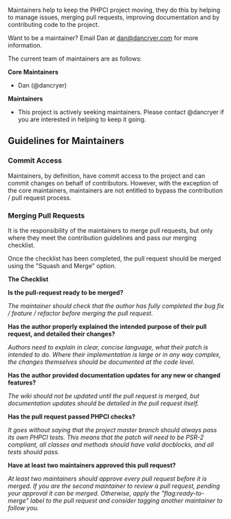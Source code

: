 Maintainers help to keep the PHPCI project moving, they do this by helping to manage issues, merging pull requests, improving documentation and by contributing code to the project. 

Want to be a maintainer? Email Dan at dan@dancryer.com for more information.

The current team of maintainers are as follows:

**Core Maintainers**

* Dan (@dancryer)

**Maintainers**

* This project is actively seeking maintainers. Please contact @dancryer if you are interested in helping to keep it going.

## Guidelines for Maintainers

### Commit Access

Maintainers, by definition, have commit access to the project and can commit changes on behalf of contributors. However, with the exception of the core maintainers, maintainers are not entitled to bypass the contribution / pull request process. 

### Merging Pull Requests

It is the responsibility of the maintainers to merge pull requests, but only where they meet the contribution guidelines and pass our merging checklist.

Once the checklist has been completed, the pull request should be merged using the "Squash and Merge" option.

**The Checklist**

**Is the pull-request ready to be merged?**

_The maintainer should check that the author has fully completed the bug fix / feature / refactor before merging the pull request._

**Has the author properly explained the intended purpose of their pull request, and detailed their changes?**

_Authors need to explain in clear, concise language, what their patch is intended to do. Where their implementation is large or in any way complex, the changes themselves should be documented at the code level._

**Has the author provided documentation updates for any new or changed features?**

_The wiki should not be updated until the pull request is merged, but documentation updates should be detailed in the pull request itself._

**Has the pull request passed PHPCI checks?**

_It goes without saying that the project master branch should always pass its own PHPCI tests. This means that the patch will need to be PSR-2 compliant, all classes and methods should have valid docblocks, and all tests should pass._

**Have at least two maintainers approved this pull request?**

_At least two maintainers should approve every pull request before it is merged. If you are the second maintainer to review a pull request, pending your approval it can be merged. Otherwise, apply the "flag:ready-to-merge" label to the pull request and consider tagging another maintainer to follow you._
